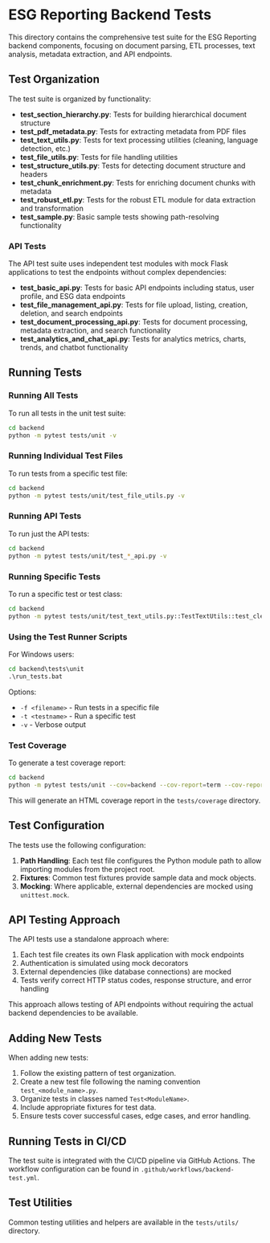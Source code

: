 # ESG Reporting Backend Tests

This directory contains the comprehensive test suite for the ESG Reporting backend components, focusing on document parsing, ETL processes, text analysis, metadata extraction, and API endpoints.

## Test Organization

The test suite is organized by functionality:

- **test_section_hierarchy.py**: Tests for building hierarchical document structure
- **test_pdf_metadata.py**: Tests for extracting metadata from PDF files
- **test_text_utils.py**: Tests for text processing utilities (cleaning, language detection, etc.)
- **test_file_utils.py**: Tests for file handling utilities
- **test_structure_utils.py**: Tests for detecting document structure and headers
- **test_chunk_enrichment.py**: Tests for enriching document chunks with metadata
- **test_robust_etl.py**: Tests for the robust ETL module for data extraction and transformation
- **test_sample.py**: Basic sample tests showing path-resolving functionality

### API Tests

The API test suite uses independent test modules with mock Flask applications to test the endpoints without complex dependencies:

- **test_basic_api.py**: Tests for basic API endpoints including status, user profile, and ESG data endpoints
- **test_file_management_api.py**: Tests for file upload, listing, creation, deletion, and search endpoints
- **test_document_processing_api.py**: Tests for document processing, metadata extraction, and search functionality
- **test_analytics_and_chat_api.py**: Tests for analytics metrics, charts, trends, and chatbot functionality

## Running Tests

### Running All Tests

To run all tests in the unit test suite:

```bash
cd backend
python -m pytest tests/unit -v
```

### Running Individual Test Files

To run tests from a specific test file:

```bash
cd backend
python -m pytest tests/unit/test_file_utils.py -v
```

### Running API Tests

To run just the API tests:

```bash
cd backend
python -m pytest tests/unit/test_*_api.py -v
```

### Running Specific Tests

To run a specific test or test class:

```bash
cd backend
python -m pytest tests/unit/test_text_utils.py::TestTextUtils::test_clean_text -v
```

### Using the Test Runner Scripts

For Windows users:
```cmd
cd backend\tests\unit
.\run_tests.bat
```

Options:
- `-f <filename>` - Run tests in a specific file
- `-t <testname>` - Run a specific test
- `-v` - Verbose output

### Test Coverage

To generate a test coverage report:

```bash
cd backend
python -m pytest tests/unit --cov=backend --cov-report=term --cov-report=html:tests/coverage
```

This will generate an HTML coverage report in the `tests/coverage` directory.

## Test Configuration

The tests use the following configuration:

1. **Path Handling**: Each test file configures the Python module path to allow importing modules from the project root.
2. **Fixtures**: Common test fixtures provide sample data and mock objects.
3. **Mocking**: Where applicable, external dependencies are mocked using `unittest.mock`.

## API Testing Approach

The API tests use a standalone approach where:

1. Each test file creates its own Flask application with mock endpoints
2. Authentication is simulated using mock decorators
3. External dependencies (like database connections) are mocked
4. Tests verify correct HTTP status codes, response structure, and error handling

This approach allows testing of API endpoints without requiring the actual backend dependencies to be available.

## Adding New Tests

When adding new tests:

1. Follow the existing pattern of test organization.
2. Create a new test file following the naming convention `test_<module_name>.py`.
3. Organize tests in classes named `Test<ModuleName>`.
4. Include appropriate fixtures for test data.
5. Ensure tests cover successful cases, edge cases, and error handling.

## Running Tests in CI/CD

The test suite is integrated with the CI/CD pipeline via GitHub Actions. The workflow configuration can be found in `.github/workflows/backend-test.yml`.

## Test Utilities

Common testing utilities and helpers are available in the `tests/utils/` directory. 